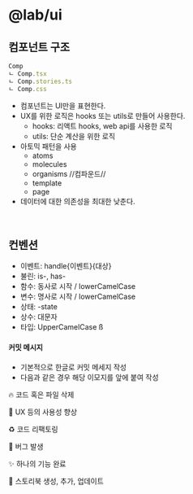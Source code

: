 # @lab/ui

## 컴포넌트 구조

```ts
Comp
ㄴ Comp.tsx
ㄴ Comp.stories.ts
ㄴ Comp.css
```

- 컴포넌트는 UI만을 표현한다.
- UX를 위한 로직은 hooks 또는 utils로 만들어 사용한다.
  - hooks: 리액트 hooks, web api를 사용한 로직
  - utils: 단순 계산을 위한 로직
- 아토믹 패턴을 사용
  - atoms
  - molecules
  - organisms //컴파운드//
  - template
  - page
- 데이터에 대한 의존성을 최대한 낮춘다.

<br/>

## 컨벤션

- 이벤트: handle{이벤트}{대상}
- 불린: is-, has-
- 함수: 동사로 시작 / lowerCamelCase
- 변수: 명사로 시작 / lowerCamelCase
- 상태: -state
- 상수: 대문자
- 타입: UpperCamelCase
  ß

#### 커밋 메시지

- 기본적으로 한글로 커밋 메세지 작성
- 다음과 같은 경우 해당 이모지를 앞에 붙여 작성

🔥 코드 혹은 파일 삭제

🚸 UX 등의 사용성 향상

♻️ 코드 리팩토링

🐛 버그 발생

✨ 하나의 기능 완료

💄 스토리북 생성, 추가, 업데이트
